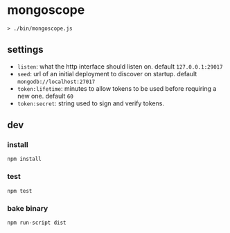 # mongoscope

```
> ./bin/mongoscope.js
```

## settings

- `listen`: what the http interface should listen on. default `127.0.0.1:29017`
- `seed`: url of an initial deployment to discover on startup. default `mongodb://localhost:27017`
- `token:lifetime`: minutes to allow tokens to be used before requiring a new one. default `60`
- `token:secret`: string used to sign and verify tokens.

## dev

### install

```
npm install
```

### test

```
npm test
```

### bake binary

```
npm run-script dist
```
